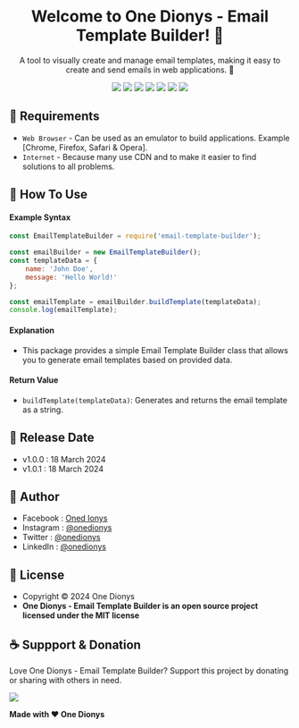 <h1 align="center">Welcome to One Dionys - Email Template Builder! 👋 </h1>

<p align="center">A tool to visually create and manage email templates, making it easy to create and send emails in web applications. 💖 </p>

<p align="center">
<img src="https://img.shields.io/github/contributors/onedionys/onedionys-email-template-builder?style=flat-square">
<img src="https://img.shields.io/github/issues/onedionys/onedionys-email-template-builder?style=flat-square">
<img src="https://img.shields.io/github/stars/onedionys/onedionys-email-template-builder?style=flat-square"> 
<img src="https://img.shields.io/github/forks/onedionys/onedionys-email-template-builder?style=flat-square">
<img src="https://img.shields.io/github/last-commit/onedionys/onedionys-email-template-builder.svg?style=flat-square">
<img src="https://img.shields.io/github/languages/code-size/onedionys/onedionys-email-template-builder?style=flat-square">
<img src="https://img.shields.io/github/license/onedionys/onedionys-email-template-builder?style=flat-square">
</p>

## 💾 Requirements

* `Web Browser` - Can be used as an emulator to build applications. Example [Chrome, Firefox, Safari & Opera].
* `Internet` - Because many use CDN and to make it easier to find solutions to all problems.

## 🎯 How To Use

#### Example Syntax

```javascript
const EmailTemplateBuilder = require('email-template-builder');

const emailBuilder = new EmailTemplateBuilder();
const templateData = {
    name: 'John Doe',
    message: 'Hello World!'
};

const emailTemplate = emailBuilder.buildTemplate(templateData);
console.log(emailTemplate);
```

#### Explanation

* This package provides a simple Email Template Builder class that allows you to generate email templates based on provided data.

#### Return Value

* `buildTemplate(templateData)`: Generates and returns the email template as a string.

## 📆 Release Date

* v1.0.0 : 18 March 2024
* v1.0.1 : 18 March 2024

## 🧑 Author

* Facebook : <a href="https://www.facebook.com/theonedionys"> Oned Ionys</a>
* Instagram : <a href="https://www.instagram.com/onedionys/"> @onedionys</a>
* Twitter : <a href="https://twitter.com/onedionys"> @onedionys</a>
* LinkedIn :  <a href="https://www.linkedin.com/in/onedionys/"> @onedionys</a>

## 📝 License

* Copyright © 2024 One Dionys
* **One Dionys - Email Template Builder is an open source project licensed under the MIT license**

## ☕️ Suppport & Donation

Love One Dionys - Email Template Builder? Support this project by donating or sharing with others in need.

<a href="https://www.buymeacoffee.com/onedionys"><img src="https://img.shields.io/badge/Buy_Me_A_Coffee-FFDD00?style=for-the-badge&logo=buy-me-a-coffee&logoColor=black"/> </a>

**Made with ❤️ One Dionys**
